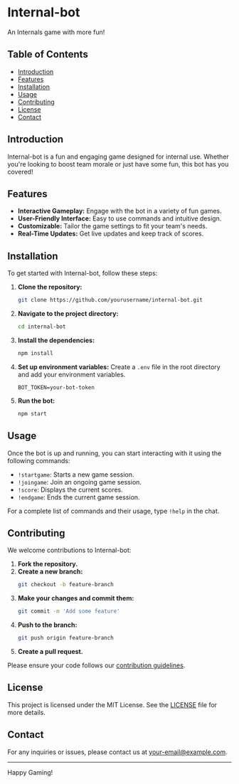 # Internal-bot

An Internals game with more fun!

## Table of Contents
- [Introduction](#introduction)
- [Features](#features)
- [Installation](#installation)
- [Usage](#usage)
- [Contributing](#contributing)
- [License](#license)
- [Contact](#contact)

## Introduction

Internal-bot is a fun and engaging game designed for internal use. Whether you're looking to boost team morale or just have some fun, this bot has you covered!

## Features

- **Interactive Gameplay:** Engage with the bot in a variety of fun games.
- **User-Friendly Interface:** Easy to use commands and intuitive design.
- **Customizable:** Tailor the game settings to fit your team's needs.
- **Real-Time Updates:** Get live updates and keep track of scores.

## Installation

To get started with Internal-bot, follow these steps:

1. **Clone the repository:**
    ```bash
    git clone https://github.com/yourusername/internal-bot.git
    ```
2. **Navigate to the project directory:**
    ```bash
    cd internal-bot
    ```
3. **Install the dependencies:**
    ```bash
    npm install
    ```
4. **Set up environment variables:** 
    Create a `.env` file in the root directory and add your environment variables.
    ```env
    BOT_TOKEN=your-bot-token
    ```
5. **Run the bot:**
    ```bash
    npm start
    ```

## Usage

Once the bot is up and running, you can start interacting with it using the following commands:

- `!startgame`: Starts a new game session.
- `!joingame`: Join an ongoing game session.
- `!score`: Displays the current scores.
- `!endgame`: Ends the current game session.

For a complete list of commands and their usage, type `!help` in the chat.

## Contributing

We welcome contributions to Internal-bot:

1. **Fork the repository.**
2. **Create a new branch:** 
    ```bash
    git checkout -b feature-branch
    ```
3. **Make your changes and commit them:**
    ```bash
    git commit -m 'Add some feature'
    ```
4. **Push to the branch:**
    ```bash
    git push origin feature-branch
    ```
5. **Create a pull request.**

Please ensure your code follows our [contribution guidelines](CONTRIBUTING.md).

## License

This project is licensed under the MIT License. See the [LICENSE](LICENSE) file for more details.

## Contact

For any inquiries or issues, please contact us at [your-email@example.com](mailto:your-email@example.com).

---

Happy Gaming!
